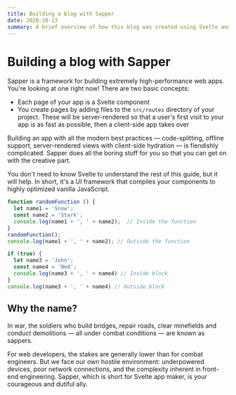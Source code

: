 ```yaml
---
title: Building a blog with Sapper
date: 2020-10-13
summary: A brief overview of how this blog was created using Svelte and Sapper.
---
```

# Building a blog with Sapper

Sapper is a framework for building extremely high-performance web apps. You're looking at one right now! There are two basic concepts:
- Each page of your app is a Svelte component
- You create pages by adding files to the `src/routes` directory of your project. These will be server-rendered so that a user's first visit to your app is as fast as possible, then a client-side app takes over

Building an app with all the modern best practices — code-splitting, offline support, server-rendered views with client-side hydration — is fiendishly complicated. Sapper does all the boring stuff for you so that you can get on with the creative part.

You don't need to know Svelte to understand the rest of this guide, but it will help. In short, it's a UI framework that compiles your components to highly optimized vanilla JavaScript.

```js
function randomFunction () {
  let name1 = 'Snow';
  const name2 = 'Stark';
  console.log(name1 + ', ' + name2);  // Inside the function
}
randomFunction();
console.log(name1 + ', ' + name2); // Outside the function

if (true) {
  let name3 = 'John';
  const name4 = 'Ned';
  console.log(name3 + ', ' + name4) // Inside block
}
console.log(name3 + ', ' + name4) // Outside block
```

## Why the name?

In war, the soldiers who build bridges, repair roads, clear minefields and conduct demolitions — all under combat conditions — are known as sappers.

For web developers, the stakes are generally lower than for combat engineers. But we face our own hostile environment: underpowered devices, poor network connections, and the complexity inherent in front-end engineering. Sapper, which is short for Svelte app maker, is your courageous and dutiful ally.
